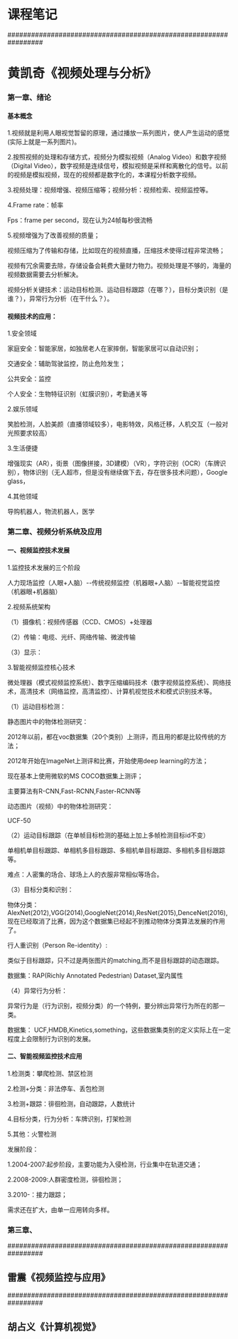 # 课程笔记



#################################################################

# 黄凯奇《视频处理与分析》



### 第一章、绪论

#### 基本概念

1.视频就是利用人眼视觉暂留的原理，通过播放一系列图片，使人产生运动的感觉(实际上就是一系列图片)。

2.按照视频的处理和存储方式，视频分为模拟视频（Analog Video）和数字视频（Digital Video），数字视频是连续信号，模拟视频是采样和离散化的信号。以前的视频是模拟视频，现在的视频都是数字化的，本课程分析数字视频。

3.视频处理：视频增强、视频压缩等；视频分析：视频检索、视频监控等。

4.Frame rate：帧率

Fps：frame per second，现在认为24帧每秒很流畅

5.视频增强为了改善视频的质量；

视频压缩为了传输和存储，比如现在的视频直播，压缩技术使得过程非常流畅；

视频有冗余需要去除，存储设备会耗费大量财力物力。视频处理是不够的，海量的视频数据需要去分析解决。

视频分析关键技术：运动目标检测、运动目标跟踪（在哪？），目标分类识别（是谁？），异常行为分析（在干什么？）。



#### 视频技术的应用：

1.安全领域

家庭安全：智能家居，如独居老人在家摔倒，智能家居可以自动识别；

交通安全：辅助驾驶监控，防止危险发生；

公共安全：监控

个人安全：生物特征识别（虹膜识别），考勤通关等

2.娱乐领域

笑脸检测，人脸美颜（直播领域较多），电影特效，风格迁移，人机交互（一般对光照要求较高）

3.生活便捷

增强现实（AR），街景（图像拼接，3D建模）（VR），字符识别（OCR）（车牌识别），物体识别（无人超市，但是没有继续做下去，存在很多技术问题），Google glass，

4.其他领域

导购机器人，物流机器人，医学





### 第二章、视频分析系统及应用

#### 一、视频监控技术发展

1.监控技术发展的三个阶段

人力现场监控（人眼+人脑）--传统视频监控（机器眼+人脑）--智能视觉监控（机器眼+机器脑）

2.视频系统架构

（1）摄像机：视频传感器（CCD、CMOS）+处理器

（2）传输：电缆、光纤、网络传输、微波传输

（3）显示：

3.智能视频监控核心技术

微处理器（模式视频监控系统）、数字压缩编码技术（数字视频监控系统）、网络技术，高清技术（网络监控，高清监控）、计算机视觉技术和模式识别技术等。

（1）运动目标检测：

静态图片中的物体检测研究：

2012年以前，都在voc数据集（20个类别）上测评，而且用的都是比较传统的方法；

2012年开始在ImageNet上测评和比赛，开始使用deep learning的方法；

现在基本上使用微软的MS COCO数据集上测评；

主要算法有R-CNN,Fast-RCNN,Faster-RCNN等



动态图片（视频）中的物体检测研究：

UCF-50



（2）运动目标跟踪（在单帧目标检测的基础上加上多帧检测目标id不变）

单相机单目标跟踪、单相机多目标跟踪、多相机单目标跟踪、多相机多目标跟踪等。

难点：人密集的场合、球场上人的衣服非常相似等场合。





（3）目标分类和识别：

物体分类：AlexNet(2012),VGG(2014),GoogleNet(2014),ResNet(2015),DenceNet(2016),现在已经取消了比赛，因为这个数据集已经起不到推动物体分类算法发展的作用了。

行人重识别（Person Re-identity）:

类似于目标跟踪，只不过是两张图片的matching,而不是目标跟踪的动态跟踪。

数据集：RAP(Richly Annotated Pedestrian) Dataset,室内属性



（4）异常行为分析：

异常行为是（行为识别，视频分类）的一个特例，要分辨出异常行为所在的那一类。

数据集：
UCF,HMDB,Kinetics,something，这些数据集类别的定义实际上在一定程度上会限制行为识别的发展。

#### 二、智能视频监控技术应用

1.检测类：攀爬检测、禁区检测

2.检测+分类：非法停车、丢包检测

3.检测+跟踪：徘徊检测，自动跟踪，人数统计

4.目标分类，行为分析：车牌识别，打架检测

5.其他：火警检测



发展阶段：

1.2004-2007:起步阶段，主要功能为入侵检测，行业集中在轨道交通；

2.2008-2009:人群密度检测，徘徊检测；

3.2010-：接力跟踪；

需求还在扩大，由单一应用转向多样。



### 第三章、







#################################################################

## 雷震《视频监控与应用》













#################################################################

## 胡占义《计算机视觉》